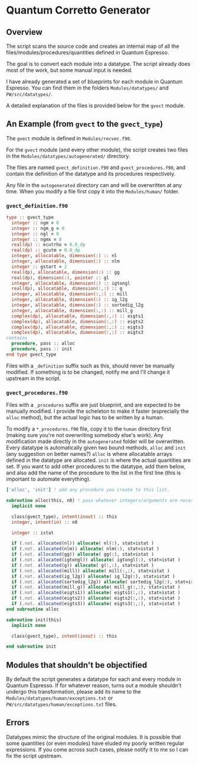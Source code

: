 # Quantum Corretto Generator

## Overview
The script scans the source code and creates an internal map of all the files/modules/procedures/quantities defined in Quantum Espresso.

The goal is to convert each module into a datatype. The script already does most of the work, but some manual input is needed.

I have already generated a set of blueprints for each module in Quantum Espresso. You can find them in the folders `Modules/datatypes/` and `PW/src/datatypes/`.

A detailed explanation of the files is provided below for the `gvect` module.

## An Example (from `gvect` to the `gvect_type`)
The `gvect` module is defined in `Modules/recvec.f90`.

For the `gvect` module (and every other module), the script creates two files in the `Modules/datatypes/autogenerated/` directory.

The files are named `gvect_definition.f90` and `gvect_procedures.f90`, and contain the definition of the datatype and its procedures respectively.

Any file in the `autogenerated` directory can and will be overwritten at any time. When you modify a file first copy it into the `Modules/human/` folder.

### `gvect_definition.f90`
```fortran
type :: gvect_type
  integer :: ngm = 0
  integer :: ngm_g = 0
  integer :: ngl = 0
  integer :: ngmx = 0
  real(dp) :: ecutrho = 0.0_dp
  real(dp) :: gcutm = 0.0_dp
  integer, allocatable, dimension(:) :: nl
  integer, allocatable, dimension(:) :: nlm
  integer :: gstart = 2
  real(dp), allocatable, dimension(:) :: gg
  real(dp), dimension(:), pointer :: gl
  integer, allocatable, dimension(:) :: igtongl
  real(dp), allocatable, dimension(:,:) :: g
  integer, allocatable, dimension(:,:) :: mill
  integer, allocatable, dimension(:) :: ig_l2g
  integer, allocatable, dimension(:) :: sortedig_l2g
  integer, allocatable, dimension(:,:) :: mill_g
  complex(dp), allocatable, dimension(:,:) :: eigts1
  complex(dp), allocatable, dimension(:,:) :: eigts2
  complex(dp), allocatable, dimension(:,:) :: eigts3
  complex(dp), allocatable, dimension(:,:) :: eigts3
contains
  procedure, pass :: alloc
  procedure, pass :: init
end type gvect_type
```
Files with a `_definition` suffix such as this, should never be manually modified. If something is to be changed, notify me and I'll change it upstream in the script.

### `gvect_procedures.f90`
Files with a `_procedures` suffix are just blueprint, and are expected to be manually modified. I provide the scheleton to make it faster (esprecially the `alloc` method), but the actual logic has to be written by a human.

To modify a `*_procedures.f90` file, copy it to the `human` directory first (making sure you're not overwriting somebody else's work).
Any modification made directly in the `autogenerated` folder will be overwritten.
Every datatype is automatically given two bound methods, `alloc` and `init` (any suggestion on better names?)
`alloc` is where allocatable arrays defined in the datatype are allocated.
`init` is where the actual quantities are set.
If you want to add other procedures to the datatype, add them below, and also add the name of the procedure to the list in the first line (this is important to automate everything).

```fortran
['alloc', 'init'] ! add any procedure you create to this list.

subroutine alloc(this, n0) ! pass whatever integers/arguments are necessary
  implicit none

  class(gvect_type), intent(inout) :: this
  integer, intent(in) :: n0

  integer :: istat

  if (.not. allocated(nl)) allocate( nl(:), stat=istat )
  if (.not. allocated(nlm)) allocate( nlm(:), stat=istat )
  if (.not. allocated(gg)) allocate( gg(:), stat=istat )
  if (.not. allocated(igtongl)) allocate( igtongl(:), stat=istat )
  if (.not. allocated(g)) allocate( g(:,:), stat=istat )
  if (.not. allocated(mill)) allocate( mill(:,:), stat=istat )
  if (.not. allocated(ig_l2g)) allocate( ig_l2g(:), stat=istat )
  if (.not. allocated(sortedig_l2g)) allocate( sortedig_l2g(:), stat=istat )
  if (.not. allocated(mill_g)) allocate( mill_g(:,:), stat=istat )
  if (.not. allocated(eigts1)) allocate( eigts1(:,:), stat=istat )
  if (.not. allocated(eigts2)) allocate( eigts2(:,:), stat=istat )
  if (.not. allocated(eigts3)) allocate( eigts3(:,:), stat=istat )
end subroutine alloc

subroutine init(this)
  implicit none

  class(gvect_type), intent(inout) :: this

end subroutine init
```

## Modules that shouldn't be objectified
By default the script generates a datatype for each and every module in Quantum Espresso.
If for whatever reason, turns out a module shouldn't undergo this transformation, please add its name to the `Modules/datatypes/human/exceptions.txt` or `PW/src/datatypes/human/exceptions.txt` files.

## Errors
Datatypes mimic the structure of the original modules. It is possible that some quantities (or even modules) have eluded my poorly written regular expressions. If you come across such cases, please notify it to me so I can fix the script upstream.

